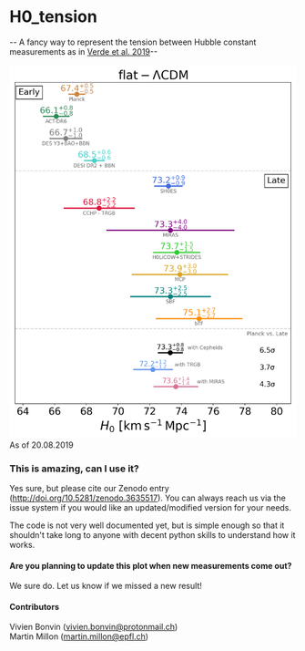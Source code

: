 # H0_tension
-- A fancy way to represent the tension between Hubble constant measurements as in <a href="https://ui.adsabs.harvard.edu/abs/2019NatAs...3..891V/abstract">Verde et al. 2019</a>--

![H0_tension.png](https://raw.githubusercontent.com/shsuyu/H0LiCOW-public/master/H0_tension_plots/H0_tension.png)
As of 20.08.2019

### This is amazing, can I use it?
Yes sure, but please cite our Zenodo entry (http://doi.org/10.5281/zenodo.3635517). You can always reach us via the issue system if you would like an updated/modified version for your needs.

The code is not very well documented yet, but is simple enough so that it shouldn't take long to anyone with decent python skills to understand how it works. 

#### Are you planning to update this plot when new measurements come out?
We sure do. Let us know if we missed a new result! 

#### Contributors
Vivien Bonvin (vivien.bonvin@protonmail.ch)  
Martin Millon (martin.millon@epfl.ch)
